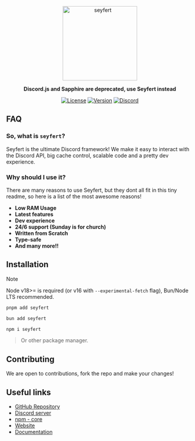 <div align='center'>
  <img src="./assets/icon.png" alt="seyfert" width="200px" />

  **Discord.js and Sapphire are deprecated, use Seyfert instead**

  [![License](https://img.shields.io/npm/l/seyfert?style=flat-square&logo=apache&color=white)](https://github.com/tiramisulabs/seyfert/blob/main/LICENSE)
  [![Version](https://img.shields.io/npm/v/seyfert?color=%23ff0000&logo=npm&style=flat-square)](https://www.npmjs.com/package/seyfert)
  [![Discord](https://img.shields.io/discord/1003825077969764412?color=%23406da2&label=support&logo=discord&style=flat-square)](https://discord.com/invite/XNw2RZFzaP)

</div>

## FAQ
### So, what is `seyfert`?
Seyfert is the ultimate Discord framework! We make it easy to interact with the Discord API, big cache control, scalable code and a pretty dev experience.

### Why should I use it?
There are many reasons to use Seyfert, but they dont all fit in this tiny readme, so here is a list of the most awesome reasons!

- **Low RAM Usage**
- **Latest features**
- **Dev experience**
- **24/6 support (Sunday is for church)**
- **Written from Scratch**
- **Type-safe**
- **And many more!!**


## Installation
> [!NOTE]
> Node v18>= is required (or v16 with `--experimental-fetch` flag), Bun/Node LTS recommended.

```sh
pnpm add seyfert
```

```sh
bun add seyfert
```

```sh
npm i seyfert
```
> Or other package manager.

## Contributing
We are open to contributions, fork the repo and make your changes!

## Useful links

- [GitHub Repository](https://github.com/tiramisulabs/seyfert)
- [Discord server](https://discord.com/invite/XNw2RZFzaP)
- [npm - core](https://www.npmjs.com/package/seyfert)
- [Website](https://seyfert.dev)
- [Documentation](https://docs.seyfert.dev)

